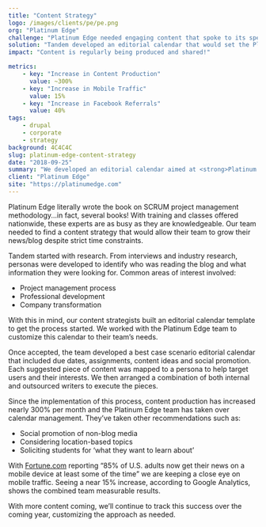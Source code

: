 ```yaml
---
title: "Content Strategy"
logo: /images/clients/pe/pe.png
org: "Platinum Edge"
challenge: "Platinum Edge needed engaging content that spoke to its specialized user base."
solution: "Tandem developed an editorial calendar that would set the Platinum Edge team up for success."
impact: "Content is regularly being produced and shared!"

metrics:
    - key: "Increase in Content Production"
      value: ~300%
    - key: "Increase in Mobile Traffic"
      value: 15%
    - key: "Increase in Facebook Referrals"
      value: 40%
tags:
    - drupal
    - corporate
    - strategy
background: 4C4C4C
slug: platinum-edge-content-strategy
date: "2018-09-25"
summary: "We developed an editorial calendar aimed at <strong>Platinum Edge's</strong> key audiences."
client: "Platinum Edge"
site: "https://platinumedge.com"
---
```


Platinum Edge literally wrote the book on SCRUM project management methodology...in fact, several books! With training and classes offered nationwide, these experts are as busy as they are knowledgeable. Our team needed to find a content strategy that would allow their team to grow their news/blog despite strict time constraints.

Tandem started with research. From interviews and industry research, personas were developed to identify who was reading the blog and what information they were looking for. Common areas of interest involved:

- Project management process
- Professional development
- Company transformation

With this in mind, our content strategists built an editorial calendar template to get the process started. We worked with the Platinum Edge team to customize this calendar to their team’s needs.

Once accepted, the team developed a best case scenario editorial calendar that included due dates, assignments, content ideas and social promotion. Each suggested piece of content was mapped to a persona to help target users and their interests. We then arranged a combination of both internal and outsourced writers to execute the pieces.

Since the implementation of this process, content production has increased nearly 300% per month and the Platinum Edge team has taken over calendar management. They’ve taken other recommendations such as:

- Social promotion of non-blog media
- Considering location-based topics
- Soliciting students for ‘what they want to learn about’

With [Fortune.com](http://fortune.com/2017/06/18/mobile-news-reading-pew/) reporting “85% of U.S. adults now get their news on a mobile device at least some of the time” we are keeping a close eye on mobile traffic. Seeing a near 15% increase, according to Google Analytics, shows the combined team measurable results.

With more content coming, we’ll continue to track this success over the coming year, customizing the approach as needed.
